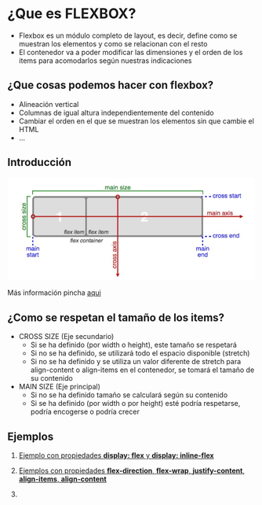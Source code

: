 # ¿Que es FLEXBOX?

- Flexbox es un módulo completo de layout, es decir, define como se muestran los elementos y como se relacionan con el resto
- El contenedor va a poder modificar las dimensiones y el orden de los items para acomodarlos según nuestras indicaciones

## ¿Que cosas podemos hacer con flexbox?

- Alineación vertical
- Columnas de igual altura independientemente del contenido
- Cambiar el orden en el que se muestran los elementos sin que cambie el HTML
- ...

## Introducción

![ejes-flexbox](./doc/img/ejes-flexbox.jpg)

Más información pincha [aqui](https://css-tricks.com/snippets/css/a-guide-to-flexbox/)

## ¿Como se respetan el tamaño de los items?

- CROSS SIZE (Eje secundario)
  - Si se ha definido (por width o height), este tamaño se respetará
  - Si no se ha definido, se utilizará todo el espacio disponible (stretch)
  - Si no se ha definido y se utiliza un valor diferente de stretch para align-content o align-items en el contenedor, se tomará el tamaño de su contenido
- MAIN SIZE (Eje principal)
  - Si no se ha definido tamaño se calculará según su contenido
  - Si se ha definido (por width o por height) esté podría respetarse, podría encogerse o podría crecer

## Ejemplos

1. [Ejemplo con propiedades **display: flex** y **display: inline-flex**](./0801-EJ)

2. [Ejemplos con propiedades **flex-direction**, **flex-wrap**, **justify-content**, **align-items**, **align-content**](./0802-EJ)

3. 